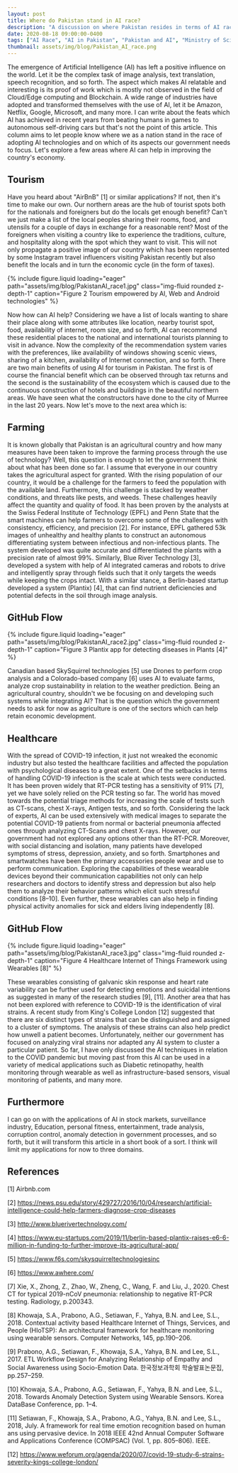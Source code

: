 ```yaml
---
layout: post
title: Where do Pakistan stand in AI race?
description: "A discussion on where Pakistan resides in terms of AI race."
date: 2020-08-18 09:00:00-0400
tags: ["AI Race", "AI in Pakistan", "Pakistan and AI", "Ministry of Science and Technology", "PIAIC"]
thumbnail: assets/img/blog/Pakistan_AI_race.png
---
```


The emergence of Artificial Intelligence (AI) has left a positive influence on the world. Let it be the complex task of image analysis, text translation, speech recognition, and so forth. The aspect which makes AI relatable and interesting is its proof of work which is mostly not observed in the field of Cloud/Edge computing and Blockchain. A wide range of industries have adopted and transformed themselves with the use of AI, let it be Amazon, Netflix, Google, Microsoft, and many more. I can write about the feats which AI has achieved in recent years from beating humans in games to autonomous self-driving cars but that's not the point of this article. This column aims to let people know where we as a nation stand in the race of adopting AI technologies and on which of its aspects our government needs to focus. Let's explore a few areas where AI can help in improving the country's economy.

## Tourism

Have you heard about "AirBnB" [1] or similar applications? If not, then it's time to make our own. Our northern areas are the hub of tourist spots both for the nationals and foreigners but do the locals get enough benefit? Can't we just make a list of the local peoples sharing their rooms, food, and utensils for a couple of days in exchange for a reasonable rent? Most of the foreigners when visiting a country like to experience the traditions, culture, and hospitality along with the spot which they want to visit. This will not only propagate a positive image of our country which has been represented by some Instagram travel influencers visiting Pakistan recently but also benefit the locals and in turn the economic cycle (in the form of taxes).

{% include figure.liquid 
  loading="eager" 
  path="assets/img/blog/PakistanAI_race1.jpg" 
  class="img-fluid rounded z-depth-1" 
  caption="Figure 2 Tourism empowered by AI, Web and Android technologies" 
%}

Now how can AI help? Considering we have a list of locals wanting to share their place along with some attributes like location, nearby tourist spot, food, availability of internet, room size, and so forth, AI can recommend these residential places to the national and international tourists planning to visit in advance. Now the complexity of the recommendation system varies with the preferences, like availability of windows showing scenic views, sharing of a kitchen, availability of Internet connection, and so forth. There are two main benefits of using AI for tourism in Pakistan. The first is of course the financial benefit which can be observed through tax returns and the second is the sustainability of the ecosystem which is caused due to the continuous construction of hotels and buildings in the beautiful northern areas. We have seen what the constructors have done to the city of Murree in the last 20 years. Now let's move to the next area which is:

## Farming

It is known globally that Pakistan is an agricultural country and how many measures have been taken to improve the farming process through the use of technology? Well, this question is enough to let the government think about what has been done so far. I assume that everyone in our country takes the agricultural aspect for granted. With the rising population of our country, it would be a challenge for the farmers to feed the population with the available land. Furthermore, this challenge is stacked by weather conditions, and threats like pests, and weeds. These challenges heavily affect the quantity and quality of food. It has been proven by the analysts at the Swiss Federal Institute of Technology (EPFL) and Penn State that the smart machines can help farmers to overcome some of the challenges with consistency, efficiency, and precision [2]. For instance, EPFL gathered 53k images of unhealthy and healthy plants to construct an autonomous differentiating system between infectious and non-infectious plants. The system developed was quite accurate and differentiated the plants with a precision rate of almost 99%. Similarly, Blue River Technology [3], developed a system with help of AI integrated cameras and robots to drive and intelligently spray through fields such that it only targets the weeds while keeping the crops intact. With a similar stance, a Berlin-based startup developed a system (Plantix) [4], that can find nutrient deficiencies and potential defects in the soil through image analysis.

## GitHub Flow
{% include figure.liquid 
  loading="eager" 
  path="assets/img/blog/PakistanAI_race2.jpg" 
  class="img-fluid rounded z-depth-1" 
  caption="Figure 3 Plantix app for detecting diseases in Plants [4]" 
%}

Canadian based SkySquirrel technologies [5] use Drones to perform crop analysis and a Colorado-based company [6] uses AI to evaluate farms, analyze crop sustainability in relation to the weather prediction. Being an agricultural country, shouldn't we be focusing on and developing such systems while integrating AI? That is the question which the government needs to ask for now as agriculture is one of the sectors which can help retain economic development.

## Healthcare

With the spread of COVID-19 infection, it just not wreaked the economic industry but also tested the healthcare facilities and affected the population with psychological diseases to a great extent. One of the setbacks in terms of handling COVID-19 infection is the scale at which tests were conducted. It has been proven widely that RT-PCR testing has a sensitivity of 91% [7], yet we have solely relied on the PCR testing so far. The world has moved towards the potential triage methods for increasing the scale of tests such as CT-scans, chest X-rays, Antigen tests, and so forth. Considering the lack of experts, AI can be used extensively with medical images to separate the potential COVID-19 patients from normal or bacterial pneumonia affected ones through analyzing CT-Scans and chest X-rays. However, our government had not explored any options other than the RT-PCR. Moreover, with social distancing and isolation, many patients have developed symptoms of stress, depression, anxiety, and so forth. Smartphones and smartwatches have been the primary accessories people wear and use to perform communication. Exploring the capabilities of these wearable devices beyond their communication capabilities not only can help researchers and doctors to identify stress and depression but also help them to analyze their behavior patterns which elicit such stressful conditions [8–10]. Even further, these wearables can also help in finding physical activity anomalies for sick and elders living independently [8].

## GitHub Flow
{% include figure.liquid 
  loading="eager" 
  path="assets/img/blog/PakistanAI_race3.jpg" 
  class="img-fluid rounded z-depth-1" 
  caption="Figure 4 Healthcare Internet of Things Framework using Wearables [8]" 
%}

These wearables consisting of galvanic skin response and heart rate variability can be further used for detecting emotions and suicidal intentions as suggested in many of the research studies [9], [11]. Another area that has not been explored with reference to COVID-19 is the identification of viral strains. A recent study from King's College London [12] suggested that there are six distinct types of strains that can be distinguished and assigned to a cluster of symptoms. The analysis of these strains can also help predict how unwell a patient becomes. Unfortunately, neither our government has focused on analyzing viral strains nor adapted any AI system to cluster a particular patient. So far, I have only discussed the AI techniques in relation to the COVID pandemic but moving past from this AI can be used in a variety of medical applications such as Diabetic retinopathy, health monitoring through wearable as well as infrastructure-based sensors, visual monitoring of patients, and many more.

## Furthermore

I can go on with the applications of AI in stock markets, surveillance industry, Education, personal fitness, entertainment, trade analysis, corruption control, anomaly detection in government processes, and so forth, but it will transform this article in a short book of a sort. I think will limit my applications for now to three domains.

## References

[1] Airbnb.com

[2] https://news.psu.edu/story/429727/2016/10/04/research/artificial-intelligence-could-help-farmers-diagnose-crop-diseases

[3] http://www.bluerivertechnology.com/

[4] https://www.eu-startups.com/2019/11/berlin-based-plantix-raises-e6-6-million-in-funding-to-further-improve-its-agricultural-app/

[5] https://www.f6s.com/skysquirreltechnologiesinc

[6] https://www.awhere.com/

[7] Xie, X., Zhong, Z., Zhao, W., Zheng, C., Wang, F. and Liu, J., 2020. Chest CT for typical 2019-nCoV pneumonia: relationship to negative RT-PCR testing. Radiology, p.200343.

[8] Khowaja, S.A., Prabono, A.G., Setiawan, F., Yahya, B.N. and Lee, S.L., 2018. Contextual activity based Healthcare Internet of Things, Services, and People (HIoTSP): An architectural framework for healthcare monitoring using wearable sensors. Computer Networks, 145, pp.190–206.

[9] Prabono, A.G., Setiawan, F., Khowaja, S.A., Yahya, B.N. and Lee, S.L., 2017. ETL Workflow Design for Analyzing Relationship of Empathy and Social Awareness using Socio-Emotion Data. 한국정보과학회 학술발표논문집, pp.257–259.

[10] Khowaja, S.A., Prabono, A.G., Setiawan, F., Yahya, B.N. and Lee, S.L., 2018. Towards Anomaly Detection System using Wearable Sensors. Korea DataBase Conference, pp. 1–4.

[11] Setiawan, F., Khowaja, S.A., Prabono, A.G., Yahya, B.N. and Lee, S.L., 2018, July. A framework for real time emotion recognition based on human ans using pervasive device. In 2018 IEEE 42nd Annual Computer Software and Applications Conference (COMPSAC) (Vol. 1, pp. 805–806). IEEE.

[12] https://www.weforum.org/agenda/2020/07/covid-19-study-6-strains-severity-kings-college-london/

